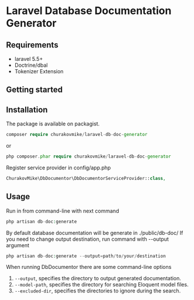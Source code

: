 Laravel Database Documentation Generator
========================================

Requirements
------------
+ laravel 5.5+
+ Doctrine/dbal
+ Tokenizer Extension

Getting started
---------------

Installation
------------

The package is available on packagist.
```php
composer require churakovmike/laravel-db-doc-generator
```
or
```php
php composer.phar require churakovmike/laravel-db-doc-generator
```
Register service provider in config/app.php
```php
ChurakovMike\DbDocumentor\DbDocumentorServiceProvider::class,       
```

Usage
-----
Run in from command-line with next command
```php
php artisan db-doc:generate
```
By default database documentation will be generate in ./public/db-doc/
If you need to change output destination, run command with --output argument
```php
php artisan db-doc:generate --output=path/to/your/destination
```
When running DbDocumentor there are some command-line options 
1. `--output`, specifies the directory to output generated documentation.
1. `--model-path`, specifies the directory for searching Eloquent model files.
1. `--excluded-dir`, specifies the directories to ignore during the search.
